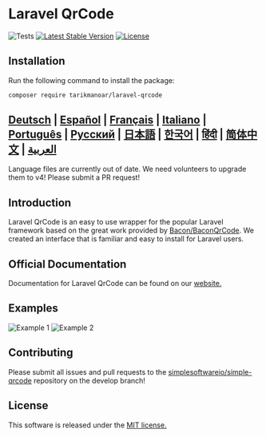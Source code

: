 Laravel QrCode
========================

![Tests](https://github.com/tarikmanoar/laravel-qrcode/actions/workflows/pest.yml/badge.svg)
[![Latest Stable Version](https://poser.pugx.org/tarikmanoar/laravel-qrcode/v/stable.svg)](https://packagist.org/packages/tarikmanoar/laravel-qrcode)
[![License](https://poser.pugx.org/tarikmanoar/laravel-qrcode/license.svg)](https://packagist.org/packages/tarikmanoar/laravel-qrcode)

## Installation

Run the following command to install the package:

```bash
composer require tarikmanoar/laravel-qrcode
```

## [Deutsch](https://tarikmanoar.github.io/laravel-qrcode/de) | [Español](https://tarikmanoar.github.io/laravel-qrcode/es) | [Français](https://tarikmanoar.github.io/laravel-qrcode/fr) | [Italiano](https://tarikmanoar.github.io/laravel-qrcode/it) | [Português](https://tarikmanoar.github.io/laravel-qrcode/pt-br) | [Русский](https://tarikmanoar.github.io/laravel-qrcode/ru) | [日本語](https://tarikmanoar.github.io/laravel-qrcode/ja) | [한국어](https://tarikmanoar.github.io/laravel-qrcode/kr) | [हिंदी](https://tarikmanoar.github.io/laravel-qrcode/hi) | [简体中文](https://tarikmanoar.github.io/laravel-qrcode/zh-cn) | [العربية](https://tarikmanoar.github.io/laravel-qrcode/ar)

Language files are currently out of date.  We need volunteers to upgrade them to v4!  Please submit a PR request!

## Introduction
Laravel QrCode is an easy to use wrapper for the popular Laravel framework based on the great work provided by [Bacon/BaconQrCode](https://github.com/Bacon/BaconQrCode).  We created an interface that is familiar and easy to install for Laravel users.

## Official Documentation

Documentation for Laravel QrCode can be found on our [website.](http://tarikmanoar.github.io/laravel--qrcode)

## Examples

![Example 1](docs/imgs/example-1.png) ![Example 2](docs/imgs/example-2.png)


## Contributing

Please submit all issues and pull requests to the [simplesoftwareio/simple-qrcode](https://github.com/simplesoftwareio/simple-qrcode) repository on the develop branch!

## License

This software is released under the [MIT license.](https://opensource.org/licenses/MIT)
